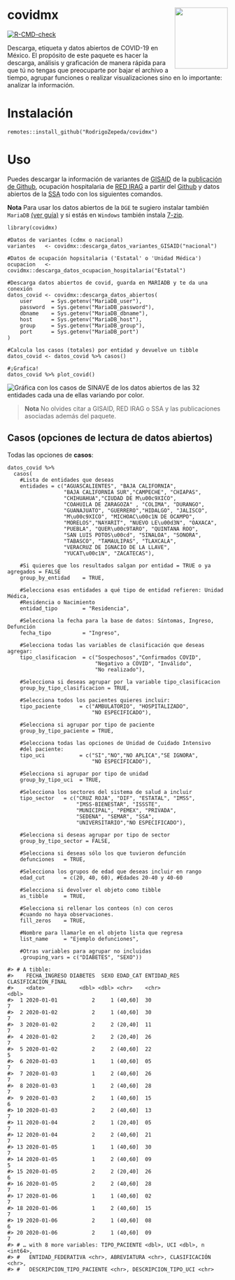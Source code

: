 # covidmx <img src="man/figures/covidmx.png" width="121px" height="140px" align="right" style="padding-left:10px;" />

<!-- badges: start -->
  [![R-CMD-check](https://github.com/RodrigoZepeda/covidmx/actions/workflows/R-CMD-check.yaml/badge.svg)](https://github.com/RodrigoZepeda/covidmx/actions/workflows/R-CMD-check.yaml)
<!-- badges: end -->
  
Descarga, etiqueta y datos abiertos de COVID-19 en México. El propósito de este paquete es hacer la descarga, análisis y graficación de manera rápida para que tú no tengas que preocuparte por bajar el archivo a tiempo, agrupar funciones o realizar visualizaciones sino en lo importante: analizar la información. 

# Instalación

```{r}
remotes::install_github("RodrigoZepeda/covidmx")
```

# Uso 

Puedes descargar la información de variantes de [GISAID](www.gisaid.org) de la [publicación de Github](https://github.com/RodrigoZepeda/VariantesCovid), ocupación hospitalaria de [RED IRAG](https://www.gits.igg.unam.mx/red-irag-dashboard/reviewHome) a partir del [Github](https://github.com/RodrigoZepeda/CapacidadHospitalariaMX) y datos abiertos de la [SSA](https://datos.gob.mx/busca/dataset/informacion-referente-a-casos-covid-19-en-mexico) todo con los siguientes comandos.

**Nota** Para usar los datos abiertos de la `DGE` te sugiero instalar también `MariaDB` [(ver guía)](https://rodrigozepeda.github.io/covidmx/articles/Instalacion_de_MARIADB.html) y si estás en `Windows` también instala [7-zip](https://www.7-zip.org/). 

```{r}
library(covidmx)

#Datos de variantes (cdmx o nacional)
variantes   <- covidmx::descarga_datos_variantes_GISAID("nacional")

#Datos de ocupación hopsitalaria ('Estatal' o 'Unidad Médica')
ocupacion   <- covidmx::descarga_datos_ocupacion_hospitalaria("Estatal")

#Descarga datos abiertos de covid, guarda en MARIADB y te da una conexión
datos_covid <- covidmx::descarga_datos_abiertos(
    user      = Sys.getenv("MariaDB_user"),
    password  = Sys.getenv("MariaDB_password"),
    dbname    = Sys.getenv("MariaDB_dbname"),
    host      = Sys.getenv("MariaDB_host"),
    group     = Sys.getenv("MariaDB_group"),
    port      = Sys.getenv("MariaDB_port")
) 

#Calcula los casos (totales) por entidad y devuelve un tibble
datos_covid <- datos_covid %>% casos()

#¡Grafica!
datos_covid %>% plot_covid()
```

![Gráfica con los casos de SINAVE de los datos abiertos de las 32 entidades cada una de ellas variando por color.](man/figures/readme-nacional.png)

> **Nota** No olvides citar a GISAID, RED IRAG o SSA y las publicaciones asociadas además del paquete.

## Casos (opciones de lectura de datos abiertos)

Todas las opciones de **casos**:

```{r}
datos_covid %>% 
  casos(
    #Lista de entidades que deseas
    entidades = c("AGUASCALIENTES", "BAJA CALIFORNIA", 
                  "BAJA CALIFORNIA SUR","CAMPECHE", "CHIAPAS", 
                  "CHIHUAHUA","CIUDAD DE M\u00c9XICO",
                  "COAHUILA DE ZARAGOZA" , "COLIMA", "DURANGO", 
                  "GUANAJUATO", "GUERRERO","HIDALGO", "JALISCO", 
                  "M\u00c9XICO", "MICHOAC\u00c1N DE OCAMPO", 
                  "MORELOS","NAYARIT", "NUEVO LE\u00d3N", "OAXACA", 
                  "PUEBLA", "QUER\u00c9TARO", "QUINTANA ROO", 
                  "SAN LUIS POTOS\u00cd", "SINALOA", "SONORA",
                  "TABASCO", "TAMAULIPAS", "TLAXCALA", 
                  "VERACRUZ DE IGNACIO DE LA LLAVE", 
                  "YUCAT\u00c1N", "ZACATECAS"),
    
    #Si quieres que los resultados salgan por entidad = TRUE o ya agregados = FALSE
    group_by_entidad    = TRUE,
    
    #Selecciona esas entidades a qué tipo de entidad refieren: Unidad Médica, 
    #Residencia o Nacimiento
    entidad_tipo        = "Residencia", 
    
    #Selecciona la fecha para la base de datos: Síntomas, Ingreso, Defunción
    fecha_tipo          = "Ingreso",
     
    #Selecciona todas las variables de clasificación que deseas agregar:
    tipo_clasificacion  = c("Sospechosos","Confirmados COVID", 
                            "Negativo a COVID", "Inválido", 
                            "No realizado"),
    
    #Selecciona si deseas agrupar por la variable tipo_clasificacion
    group_by_tipo_clasificacion = TRUE,
    
    #Selecciona todos los pacientes quieres incluir:
    tipo_paciente      = c("AMBULATORIO", "HOSPITALIZADO", 
                           "NO ESPECIFICADO"),
    
    #Selecciona si agrupar por tipo de paciente
    group_by_tipo_paciente = TRUE,
    
    #Selecciona todas las opciones de Unidad de Cuidado Intensivo
    #del paciente:
    tipo_uci           = c("SI","NO","NO APLICA","SE IGNORA",
                           "NO ESPECIFICADO"),
    
    #Selecciona si agrupar por tipo de unidad
    group_by_tipo_uci  = TRUE,
    
    #Selecciona los sectores del sistema de salud a incluir
    tipo_sector   = c("CRUZ ROJA", "DIF", "ESTATAL", "IMSS", 
                      "IMSS-BIENESTAR", "ISSSTE", 
                      "MUNICIPAL", "PEMEX", "PRIVADA", 
                      "SEDENA", "SEMAR", "SSA", 
                      "UNIVERSITARIO","NO ESPECIFICADO"),
    
    #Selecciona si deseas agrupar por tipo de sector
    group_by_tipo_sector = FALSE,
    
    #Selecciona si deseas sólo los que tuvieron defunción
    defunciones   = TRUE,
    
    #Selecciona los grupos de edad que deseas incluir en rango
    edad_cut      = c(20, 40, 60), #Edades 20-40 y 40-60
    
    #Selecciona si devolver el objeto como tibble
    as_tibble     = TRUE,
    
    #Selecciona si rellenar los conteos (n) con ceros 
    #cuando no haya observaciones.
    fill_zeros    = TRUE,
    
    #Nombre para llamarle en el objeto lista que regresa
    list_name     = "Ejemplo defunciones",
    
    #Otras variables para agrupar no incluidas
    .grouping_vars = c("DIABETES", "SEXO"))
    
#> # A tibble: 
#>    FECHA_INGRESO DIABETES  SEXO EDAD_CAT ENTIDAD_RES CLASIFICACION_FINAL
#>    <date>           <dbl> <dbl> <chr>    <chr>                     <dbl>
#>  1 2020-01-01           2     1 (40,60]  30                            7
#>  2 2020-01-02           2     1 (40,60]  30                            7
#>  3 2020-01-02           2     2 (20,40]  11                            7
#>  4 2020-01-02           2     2 (20,40]  26                            7
#>  5 2020-01-02           2     2 (40,60]  22                            5
#>  6 2020-01-03           1     1 (40,60]  05                            7
#>  7 2020-01-03           1     2 (40,60]  26                            7
#>  8 2020-01-03           1     2 (40,60]  28                            7
#>  9 2020-01-03           2     1 (40,60]  15                            6
#> 10 2020-01-03           2     2 (40,60]  13                            7
#> 11 2020-01-04           2     1 (20,40]  05                            7
#> 12 2020-01-04           2     2 (40,60]  21                            7
#> 13 2020-01-05           1     1 (40,60]  30                            7
#> 14 2020-01-05           1     2 (40,60]  09                            5
#> 15 2020-01-05           2     2 (20,40]  26                            6
#> 16 2020-01-05           2     2 (40,60]  28                            7
#> 17 2020-01-06           1     1 (40,60]  02                            7
#> 18 2020-01-06           1     2 (40,60]  15                            7
#> 19 2020-01-06           2     1 (40,60]  08                            6
#> 20 2020-01-06           2     1 (40,60]  09                            7
#> # … with 8 more variables: TIPO_PACIENTE <dbl>, UCI <dbl>, n <int64>,
#> #   ENTIDAD_FEDERATIVA <chr>, ABREVIATURA <chr>, CLASIFICACIÓN <chr>,
#> #   DESCRIPCION_TIPO_PACIENTE <chr>, DESCRIPCION_TIPO_UCI <chr> 
```


